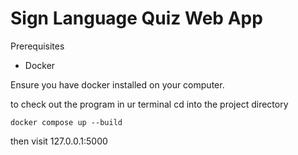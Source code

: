 # Sign Language Quiz Web App

Prerequisites
- Docker 

Ensure you have docker installed on your computer.

to check out the program in ur terminal
cd into the project directory 

```
docker compose up --build
```
then visit 127.0.0.1:5000